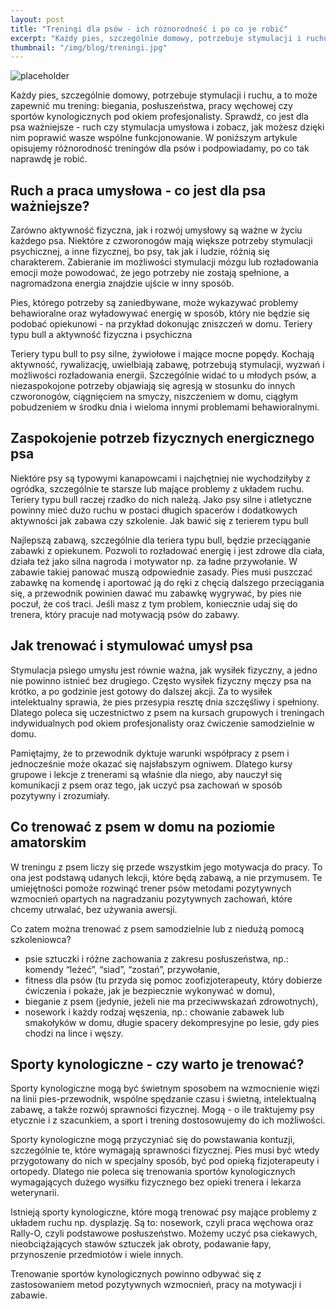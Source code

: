 ```yaml
---
layout: post
title: "Treningi dla psów - ich różnorodność i po co je robić"
excerpt: "Każdy pies, szczególnie domowy, potrzebuje stymulacji i ruchu, a to może zapewnić mu trening: biegania, posłuszeństwa, pracy węchowej czy sportów kynologicznych pod okiem profesjonalisty. Co jest dla psa ważniejsze - ruch czy stymulacja umysłowa?"
thumbnail: "/img/blog/treningi.jpg"
---
```


![placeholder](https://stopwalkompsow.pl/img/blog/treningi.jpg)

Każdy pies, szczególnie domowy, potrzebuje stymulacji i ruchu, a to może zapewnić mu trening: biegania, posłuszeństwa, pracy węchowej czy sportów kynologicznych pod okiem profesjonalisty. Sprawdź, co jest dla psa ważniejsze - ruch czy stymulacja umysłowa i zobacz, jak możesz dzięki nim poprawić wasze wspólne funkcjonowanie. W poniższym artykule opisujemy różnorodność treningów dla psów i podpowiadamy, po co tak naprawdę je robić.

## Ruch a praca umysłowa - co jest dla psa ważniejsze?
 
Zarówno aktywność fizyczna, jak i rozwój umysłowy są ważne w życiu każdego psa. Niektóre z czworonogów mają większe potrzeby stymulacji psychicznej, a inne fizycznej, bo psy, tak jak i ludzie, różnią się charakterem. Zabieranie im możliwości stymulacji mózgu lub rozładowania emocji może powodować, że jego potrzeby nie zostają spełnione, a nagromadzona energia znajdzie ujście w inny sposób. 
 
Pies, którego potrzeby są zaniedbywane, może wykazywać problemy behawioralne oraz wyładowywać energię w sposób, który nie będzie się podobać opiekunowi - na przykład dokonując zniszczeń w domu. 
Teriery typu bull a aktywność fizyczna i psychiczna 
 
Teriery typu bull to psy silne, żywiołowe i mające mocne popędy. Kochają aktywność, rywalizację, uwielbiają zabawę, potrzebują stymulacji, wyzwań i możliwości rozładowania energii. Szczególnie widać to u młodych psów, a niezaspokojone potrzeby objawiają się agresją w stosunku do innych czworonogów, ciągnięciem na smyczy, niszczeniem w domu, ciągłym pobudzeniem w środku dnia i wieloma innymi problemami behawioralnymi.

## Zaspokojenie potrzeb fizycznych energicznego psa 
 
Niektóre psy są typowymi kanapowcami i najchętniej nie wychodziłyby z ogródka, szczególnie te starsze lub mające problemy z układem ruchu. Teriery typu bull raczej rzadko do nich należą. Jako psy silne i atletyczne powinny mieć dużo ruchu w postaci długich spacerów i dodatkowych aktywności jak zabawa czy szkolenie. 
Jak bawić się z terierem typu bull
 
Najlepszą zabawą, szczególnie dla teriera typu bull, będzie przeciąganie zabawki z opiekunem. Pozwoli to rozładować energię i jest zdrowe dla ciała, działa też jako silna nagroda i motywator np. za ładne przywołanie.  W zabawie takiej panować muszą odpowiednie zasady. Pies musi puszczać zabawkę na komendę i aportować ją do ręki z chęcią dalszego przeciągania się, a przewodnik powinien dawać mu zabawkę wygrywać, by pies nie poczuł, że coś traci. Jeśli masz z tym problem, koniecznie udaj się do trenera, który pracuje nad motywacją psów do zabawy. 


## Jak trenować i stymulować umysł psa
 
Stymulacja psiego umysłu jest równie ważna, jak wysiłek fizyczny, a jedno nie powinno istnieć bez drugiego. Często wysiłek fizyczny męczy psa na krótko, a po godzinie jest gotowy do dalszej akcji. Za to wysiłek intelektualny sprawia, że pies przesypia resztę dnia szczęśliwy i spełniony. Dlatego poleca się uczestnictwo z psem na kursach grupowych i treningach indywidualnych pod okiem profesjonalisty oraz ćwiczenie samodzielnie w domu. 
 
Pamiętajmy, że to przewodnik dyktuje warunki współpracy z psem i jednocześnie może okazać się najsłabszym ogniwem. Dlatego kursy grupowe i lekcje z trenerami są właśnie dla niego, aby nauczył się komunikacji z psem oraz tego, jak uczyć psa zachowań w sposób pozytywny i zrozumiały. 


## Co trenować z psem w domu na poziomie amatorskim
 
W treningu z psem liczy się przede wszystkim jego motywacja do pracy. To ona jest podstawą udanych lekcji, które będą zabawą, a nie przymusem. Te umiejętności pomoże rozwinąć trener psów metodami pozytywnych wzmocnień opartych na nagradzaniu pozytywnych zachowań, które chcemy utrwalać, bez używania awersji. 
 
Co zatem można trenować z psem samodzielnie lub z niedużą pomocą szkoleniowca? 
- psie sztuczki i różne zachowania z zakresu posłuszeństwa, np.: komendy “leżeć”, “siad”, “zostań”, przywołanie,
- fitness dla psów (tu przyda się pomoc zoofizjoterapeuty, który dobierze ćwiczenia i pokaże, jak je bezpiecznie wykonywać w domu),
- bieganie z psem (jedynie, jeżeli nie ma przeciwwskazań zdrowotnych),
- nosework i każdy rodzaj węszenia, np.: chowanie zabawek lub smakołyków w domu, długie spacery dekompresyjne po lesie, gdy pies chodzi na lince i węszy.


## Sporty kynologiczne - czy warto je trenować?
 
Sporty kynologiczne mogą być świetnym sposobem na wzmocnienie więzi na linii pies-przewodnik, wspólne spędzanie czasu i świetną, intelektualną zabawę, a także rozwój sprawności fizycznej. Mogą - o ile traktujemy psy etycznie i z szacunkiem, a sport i trening dostosowujemy do ich możliwości. 
 
Sporty kynologiczne mogą przyczyniać się do powstawania kontuzji, szczególnie te, które wymagają sprawności fizycznej. Pies musi być wtedy przygotowany do nich w specjalny sposób, być pod opieką fizjoterapeuty i ortopedy. Dlatego nie poleca się trenowania sportów kynologicznych wymagających dużego wysiłku fizycznego bez opieki trenera i lekarza weterynarii. 
 
Istnieją sporty kynologiczne, które mogą trenować psy mające problemy z układem ruchu np. dysplazję. Są to: nosework, czyli praca węchowa oraz Rally-O, czyli podstawowe posłuszeństwo. Możemy uczyć psa ciekawych, nieobciążających stawów sztuczek jak obroty, podawanie łapy, przynoszenie przedmiotów i wiele innych. 
 
Trenowanie sportów kynologicznych powinno odbywać się z zastosowaniem metod pozytywnych wzmocnień, pracy na motywacji i zabawie.
